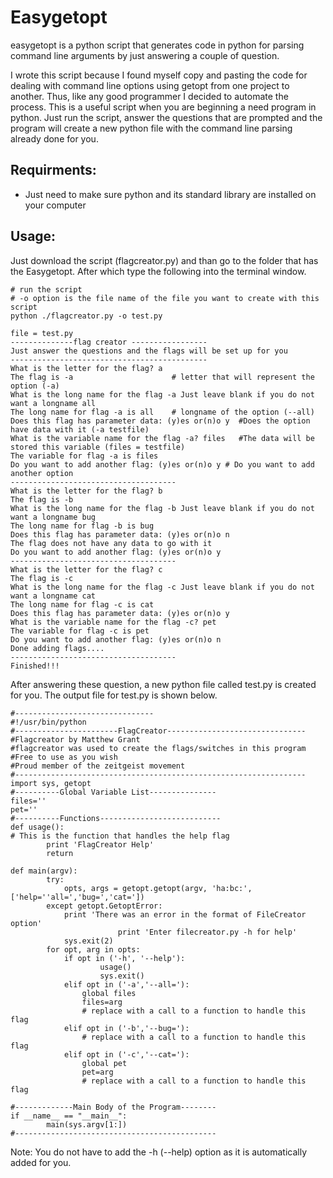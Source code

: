 Easygetopt
==========

easygetopt is a python script that generates code in python for parsing command line arguments by just answering a couple of question.

I wrote this script because I found myself copy and pasting the code for dealing with command line options using getopt from one project to another.
Thus, like any good programmer I decided to automate the process.  This is a useful script when you are beginning a need program in python.
Just run the script, answer the questions that are prompted and the program will create a new python file with the command line parsing already done for you.

Requirments:
------------
* Just need to make sure python and its standard library are installed on your computer

Usage:
------
Just download the script (flagcreator.py) and than go to the folder that has the Easygetopt.  After which type the following into the terminal window.

```
# run the script 
# -o option is the file name of the file you want to create with this script
python ./flagcreator.py -o test.py 

file = test.py
--------------flag creator -----------------
Just answer the questions and the flags will be set up for you
--------------------------------------------
What is the letter for the flag? a  
The flag is -a                      # letter that will represent the option (-a)
What is the long name for the flag -a Just leave blank if you do not want a longname all
The long name for flag -a is all    # longname of the option (--all)
Does this flag has parameter data: (y)es or(n)o y  #Does the option have data with it (-a testfile)
What is the variable name for the flag -a? files   #The data will be stored this variable (files = testfile)
The variable for flag -a is files
Do you want to add another flag: (y)es or(n)o y # Do you want to add another option
-------------------------------------
What is the letter for the flag? b
The flag is -b
What is the long name for the flag -b Just leave blank if you do not want a longname bug
The long name for flag -b is bug
Does this flag has parameter data: (y)es or(n)o n
The flag does not have any data to go with it
Do you want to add another flag: (y)es or(n)o y
-------------------------------------
What is the letter for the flag? c
The flag is -c
What is the long name for the flag -c Just leave blank if you do not want a longname cat
The long name for flag -c is cat
Does this flag has parameter data: (y)es or(n)o y
What is the variable name for the flag -c? pet
The variable for flag -c is pet
Do you want to add another flag: (y)es or(n)o n
Done adding flags....
-------------------------------------
Finished!!!

```
After answering these question, a new python file called test.py is created for you.  The output file for test.py is shown below.
```
#-------------------------------
#!/usr/bin/python
#-----------------------FlagCreator-------------------------------
#Flagcreator by Matthew Grant
#flagcreator was used to create the flags/switches in this program
#Free to use as you wish
#Proud member of the zeitgeist movement
#-----------------------------------------------------------------
import sys, getopt
#----------Global Variable List---------------
files=''
pet=''
#----------Functions---------------------------
def usage():
# This is the function that handles the help flag
		print 'FlagCreator Help'
		return

def main(argv):
		try:
			opts, args = getopt.getopt(argv, 'ha:bc:',['help=''all=','bug=','cat='])
		except getopt.GetoptError:
			print 'There was an error in the format of FileCreator option'
                        print 'Enter filecreator.py -h for help'
			sys.exit(2)
		for opt, arg in opts:
			if opt in ('-h', '--help'):
		        	usage()
			        sys.exit()
			elif opt in ('-a','--all='):
				global files
				files=arg
				# replace with a call to a function to handle this flag
			elif opt in ('-b','--bug='):
				# replace with a call to a function to handle this flag
			elif opt in ('-c','--cat='):
				global pet
				pet=arg
				# replace with a call to a function to handle this flag
			
#-------------Main Body of the Program--------
if __name__ == "__main__":
		main(sys.argv[1:])
#---------------------------------------------

```
Note: You do not have to add the -h (--help) option as it is automatically added for you.

